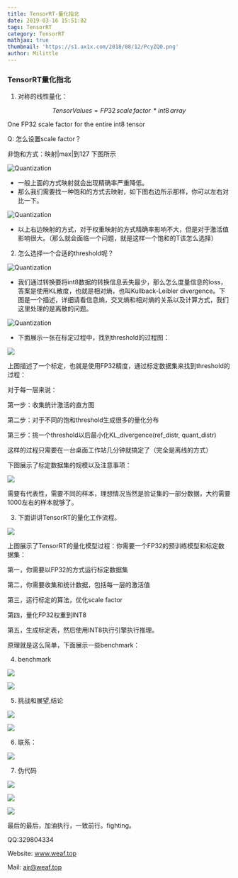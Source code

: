 ```yaml
---
title: TensorRT-量化指北
date: 2019-03-16 15:51:02
tags: TensorRT
category: TensorRT
mathjax: true
thumbnail: 'https://s1.ax1x.com/2018/08/12/PcyZQ0.png'
author: Milittle
---
```


### TensorRT量化指北

1. 对称的线性量化：

$$
TensorValues = FP32\,scale\,factor\,*int8\,array
$$

One FP32 scale factor for the entire int8 tensor

Q: 怎么设置scale factor？

非饱和方式：映射|max|到127 下图所示

![Quantization](D:/workspace/OneDrive%20-%20stu.xjtu.edu.cn/study/ml%E4%BC%98%E5%8C%96%E6%96%B9%E6%B3%95%E8%AE%BA%E4%B8%8E%E5%AE%9E%E8%B7%B5/%E9%87%8F%E5%8C%96%E6%80%BB%E7%BB%93/image/1.jpg)

- 一般上面的方式映射就会出现精确率严重降低。
- 那么我们需要找一种饱和的方式去映射，如下图右边所示那样，你可以左右对比一下。

![Quantization](D:/workspace/OneDrive%20-%20stu.xjtu.edu.cn/study/ml%E4%BC%98%E5%8C%96%E6%96%B9%E6%B3%95%E8%AE%BA%E4%B8%8E%E5%AE%9E%E8%B7%B5/%E9%87%8F%E5%8C%96%E6%80%BB%E7%BB%93/image/2.jpg)

- 以上右边映射的方式，对于权重映射的方式精确率影响不大，但是对于激活值影响很大。（那么就会面临一个问题，就是这样一个饱和的T该怎么选择）

2. 怎么选择一个合适的threshold呢？

![Quantization](D:/workspace/OneDrive%20-%20stu.xjtu.edu.cn/study/ml%E4%BC%98%E5%8C%96%E6%96%B9%E6%B3%95%E8%AE%BA%E4%B8%8E%E5%AE%9E%E8%B7%B5/%E9%87%8F%E5%8C%96%E6%80%BB%E7%BB%93/image/3.jpg)

- 我们通过转换要将int8数据的转换信息丢失最少，那么怎么度量信息的loss，答案是使用KL散度，也就是相对熵，也叫Kullback-Leibler divergence。下图是一个描述，详细请看信息熵，交叉熵和相对熵的关系以及计算方式，我们这里处理的是离散的问题。

![Quantization](D:/workspace/OneDrive%20-%20stu.xjtu.edu.cn/study/ml%E4%BC%98%E5%8C%96%E6%96%B9%E6%B3%95%E8%AE%BA%E4%B8%8E%E5%AE%9E%E8%B7%B5/%E9%87%8F%E5%8C%96%E6%80%BB%E7%BB%93/image/4.jpg)

- 下面展示一张在标定过程中，找到threshold的过程图：

![](D:/workspace/OneDrive%20-%20stu.xjtu.edu.cn/study/ml%E4%BC%98%E5%8C%96%E6%96%B9%E6%B3%95%E8%AE%BA%E4%B8%8E%E5%AE%9E%E8%B7%B5/%E9%87%8F%E5%8C%96%E6%80%BB%E7%BB%93/image/5.jpg)

上图描述了一个标定，也就是使用FP32精度，通过标定数据集来找到threshold的过程：

对于每一层来说：

第一步：收集统计激活的直方图

第二步：对于不同的饱和threshold生成很多的量化分布

第三步：挑一个threshold以后最小化KL_divergence(ref_distr, quant_distr)

这样的过程只需要在一台桌面工作站几分钟就搞定了（完全是离线的方式）

下图展示了标定数据集的规模以及注意事项：

![](D:/workspace/OneDrive%20-%20stu.xjtu.edu.cn/study/ml%E4%BC%98%E5%8C%96%E6%96%B9%E6%B3%95%E8%AE%BA%E4%B8%8E%E5%AE%9E%E8%B7%B5/%E9%87%8F%E5%8C%96%E6%80%BB%E7%BB%93/image/6.jpg)

需要有代表性，需要不同的样本，理想情况当然是验证集的一部分数据，大约需要1000左右的样本就够了。

3. 下面讲讲TensorRT的量化工作流程。

![](D:/workspace/OneDrive%20-%20stu.xjtu.edu.cn/study/ml%E4%BC%98%E5%8C%96%E6%96%B9%E6%B3%95%E8%AE%BA%E4%B8%8E%E5%AE%9E%E8%B7%B5/%E9%87%8F%E5%8C%96%E6%80%BB%E7%BB%93/image/7.jpg)

上图展示了TensorRT的量化模型过程：你需要一个FP32的预训练模型和标定数据集：

第一，你需要以FP32的方式运行标定数据集

第二，你需要收集和统计数据，包括每一层的激活值

第三，运行标定的算法，优化scale factor

第四，量化FP32权重到INT8

第五，生成标定表，然后使用INT8执行引擎执行推理。

原理就是这么简单，下面展示一些benchmark：

4. benchmark

![](D:/workspace/OneDrive%20-%20stu.xjtu.edu.cn/study/ml%E4%BC%98%E5%8C%96%E6%96%B9%E6%B3%95%E8%AE%BA%E4%B8%8E%E5%AE%9E%E8%B7%B5/%E9%87%8F%E5%8C%96%E6%80%BB%E7%BB%93/image/8.jpg)

![](D:/workspace/OneDrive%20-%20stu.xjtu.edu.cn/study/ml%E4%BC%98%E5%8C%96%E6%96%B9%E6%B3%95%E8%AE%BA%E4%B8%8E%E5%AE%9E%E8%B7%B5/%E9%87%8F%E5%8C%96%E6%80%BB%E7%BB%93/image/9.jpg)

5. 挑战和展望,结论

![](D:/workspace/OneDrive%20-%20stu.xjtu.edu.cn/study/ml%E4%BC%98%E5%8C%96%E6%96%B9%E6%B3%95%E8%AE%BA%E4%B8%8E%E5%AE%9E%E8%B7%B5/%E9%87%8F%E5%8C%96%E6%80%BB%E7%BB%93/image/10.jpg)

![](D:/workspace/OneDrive%20-%20stu.xjtu.edu.cn/study/ml%E4%BC%98%E5%8C%96%E6%96%B9%E6%B3%95%E8%AE%BA%E4%B8%8E%E5%AE%9E%E8%B7%B5/%E9%87%8F%E5%8C%96%E6%80%BB%E7%BB%93/image/11.jpg)

6. 联系：

![](D:/workspace/OneDrive%20-%20stu.xjtu.edu.cn/study/ml%E4%BC%98%E5%8C%96%E6%96%B9%E6%B3%95%E8%AE%BA%E4%B8%8E%E5%AE%9E%E8%B7%B5/%E9%87%8F%E5%8C%96%E6%80%BB%E7%BB%93/image/12.jpg)

7. 伪代码

![](D:/workspace/OneDrive%20-%20stu.xjtu.edu.cn/study/ml%E4%BC%98%E5%8C%96%E6%96%B9%E6%B3%95%E8%AE%BA%E4%B8%8E%E5%AE%9E%E8%B7%B5/%E9%87%8F%E5%8C%96%E6%80%BB%E7%BB%93/image/13.jpg)

![](D:/workspace/OneDrive%20-%20stu.xjtu.edu.cn/study/ml%E4%BC%98%E5%8C%96%E6%96%B9%E6%B3%95%E8%AE%BA%E4%B8%8E%E5%AE%9E%E8%B7%B5/%E9%87%8F%E5%8C%96%E6%80%BB%E7%BB%93/image/14.jpg)

![](D:/workspace/OneDrive%20-%20stu.xjtu.edu.cn/study/ml%E4%BC%98%E5%8C%96%E6%96%B9%E6%B3%95%E8%AE%BA%E4%B8%8E%E5%AE%9E%E8%B7%B5/%E9%87%8F%E5%8C%96%E6%80%BB%E7%BB%93/image/15.jpg)

最后的最后，加油执行，一致前行。fighting。

QQ:329804334

Website: www.weaf.top

Mail: air@weaf.top